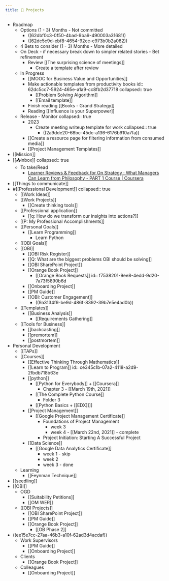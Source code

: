 ```yaml
---
title: 🚧 Projects
---
```


- Roadmap
	- Options (1 - 3) Months - Not committed
		- ((62dbf0c3-0f50-4bad-9ba9-490003a31681))
		- ((62dc5c9d-ebf8-4654-92cc-c973b0b2a082))
	- 4 Bets to consider (1 - 3) Months - More detailed
	- On Deck - if necessary break down to simpler related stories - Bet refinement
		- Review [[The surprising science of meetings]]
			- Create a template after review
	- In Progress
		- [[MOOC for Business Value and Opportunities]]
		- Make actionable templates from productivity books
		  id:: 62dc5cc7-5924-465e-a1a9-cc8fb2d37718
		  collapsed:: true
			- [[Problem Solving Algorithm]]
			- [[Email template]]
		- Finish reading [[Books - Grand Strategy]]
		- Reading [[Influence is your Superpower]]
	- Release - Monitor
	  collapsed:: true
		- 2023
			- Create meeting writeup template for work
			  collapsed:: true
				- ((2a9dde20-68bc-45dc-a136-6176b910a7fa))
		- [[Create a resource page for filtering information from consumed media]]
		- [[Project Management Templates]]
- [[Mission]]
- [[📥inbox]]
  collapsed:: true
	- To take/Read
		- [Learner Reviews & Feedback for On Strategy : What Managers Can Learn from Philosophy - PART 1 Course | Coursera](https://www.coursera.org/learn/management-philosophy/reviews)
- [[Things to communicate]]
- #[[Professional Development]]
  collapsed:: true
	- [[Work Ideas]]
	- [[Work Projects]]
		- [[Create thinking tools]]
	- [[Professional application]]
		- [[q: How do we transform our insights into actions?]]
	- [[P: My Professional Accomplishments]]
	- [[Personal Goals]]
		- [[Learn Programming]]
			- Learn Python
	- [[OBI Goals]]
	- [[OBI]]
		- [[OBI Risk Register]]
		- [[Q: What are the biggest problems OBI should be solving]]
		- [[OBI SharePoint Project]]
		- [[Orange Book Project]]
			- [[Orange Book Requests]]
			  id:: f7538201-9ee8-4edd-9d20-7a73f5890b6d
		- [[Onboarding Project]]
		- [[PM Guide]]
		- [[OBI: Customer Engagement]]
			- ((9a3134f9-be9d-486f-8392-39b7e5e4ad0b))
	- [[Templates]]
		- [[Business Analysis]]
			- [[Requirements Gathering]]
	- [[Tools for Business]]
		- [[backcasting]]
		- [[premortem]]
		- [[postmortem]]
- Personal Development
	- [[TAPs]]
	- [[Courses]]
		- [[Effective Thinking Through Mathematics]]
		- [[Learn to Program]]
		  id:: ce345c1b-07a2-4118-a2d9-2fbdb718b63e
		- [[python]]
			- [[Python for Everybody]] + [[Coursera]]
				- Chapter 3 - [[March 19th, 2021]]
			- [[The Complete Python Course]]
				- Folder 3
			- [[Python Basics + [[EDX]]]]
		- [[Project Management]]
			- [[Google Project Management Certificate]]
				- Foundations of Project Management
					- week 3
					- week 4 - [[March 22nd, 2021]] - complete
				- Project Initiation: Starting A Successful Project
		- [[Data Science]]
			- [[Google Data Analytics Certificate]]
				- week 1 - skip
				- week 2
				- week 3  - done
	- Learning
		- [[Feynman Technique]]
- [[seedling]]
- [[OBI]]
	- OGD
		- [[Suitability Petitions]]
		- [[OM WER]]
	- [[OBI Projects]]
		- [[OBI SharePoint Project]]
		- [[PM Guide]]
		- [[Orange Book Project]]
			- [[OB Phase 2]]
- ((ee15e7cc-27aa-46b3-a10f-62ad3d4acdaf))
	- Work Supervisors
		- [[PM Guide]]
		- [[Onboarding Project]]
	- Clients
		- [[Orange Book Project]]
	- Colleagues
		- [[Onboarding Project]]